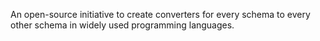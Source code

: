An open-source initiative to create converters for every schema to every other schema in widely used programming languages.

